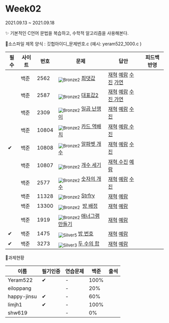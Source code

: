 <!-- tier 리스트 S -->

[Unrated]: https://user-images.githubusercontent.com/33937365/126247607-85783912-c11a-4d50-ac36-8cc7dcb75cd2.png
[Bronze5]: https://user-images.githubusercontent.com/33937365/126247611-e362d727-17a4-4737-a232-5827e185ab7c.png
[Bronze4]: https://user-images.githubusercontent.com/33937365/126247612-89cbc675-e1d4-43a2-950b-1cb014dca697.png
[Bronze3]: https://user-images.githubusercontent.com/33937365/126247613-b8408610-7bc4-40f8-804f-a30a45ddbb68.png
[Bronze2]: https://user-images.githubusercontent.com/33937365/126247614-d85dc6ff-a520-4c00-82bd-eb593b156bd8.png
[Bronze1]: https://user-images.githubusercontent.com/33937365/126247616-04b2ab30-9891-4b7b-8cb4-38e99b97e834.png
[Silver5]: https://user-images.githubusercontent.com/33937365/126247618-38c5c905-672b-4d75-808e-8a7d45ea577d.png
[Silver4]: https://user-images.githubusercontent.com/33937365/126247620-ba2d1b96-b0aa-4b88-80c5-71569c69bbc3.png
[Silver3]: https://user-images.githubusercontent.com/33937365/126247621-1b55b7f4-3a79-4348-8a63-f00c1813853e.png
[Silver2]: https://user-images.githubusercontent.com/33937365/126247622-a83b30a9-6618-4593-b775-6f6730afd3f6.png
[Silver1]: https://user-images.githubusercontent.com/33937365/126247625-8d82f8ab-6f95-4ef8-a243-be31f548596e.png
[Gold5]: https://user-images.githubusercontent.com/33937365/126247627-2979d4d5-915a-4c4e-adb7-c171f9bafe28.png
[Gold4]: https://user-images.githubusercontent.com/33937365/126247629-b24e1e24-4579-450f-bc3c-f166361091dd.png
[Gold3]: https://user-images.githubusercontent.com/33937365/126247630-80fb15af-debc-451d-a937-6c9c6bfa693b.png
[Gold2]: https://user-images.githubusercontent.com/33937365/126247633-7112f6a6-57da-4d1d-953f-5414ba8ffc3d.png
[Gold1]: https://user-images.githubusercontent.com/33937365/126247635-42bd3af9-e129-4379-b44a-22d75de3def6.png
[Platinum5]: https://user-images.githubusercontent.com/33937365/126247636-763e3bc4-43a9-4724-8ce1-c2288aecb636.png
[Platinum4]: https://user-images.githubusercontent.com/33937365/126247637-af30d243-2771-4966-b0bb-0901b9fd4989.png
[Platinum3]: https://user-images.githubusercontent.com/33937365/126247640-cfd654db-86d8-42a9-8d1b-0f3494758330.png
[Platinum2]: https://user-images.githubusercontent.com/33937365/126247641-3e60e9a6-5116-4005-a87d-bfb59969c87a.png
[Platinum1]: https://user-images.githubusercontent.com/33937365/126247643-23bba5ac-52c4-442a-a88a-2eb8998f6446.png
[Diamond5]: https://user-images.githubusercontent.com/33937365/126247645-870445bf-25d9-45ce-9c07-a25949ffad21.png
[Diamond4]: https://user-images.githubusercontent.com/33937365/126247646-b2d7e328-c205-448d-a5bf-c6294c07edaa.png
[Diamond3]: https://user-images.githubusercontent.com/33937365/126247647-db568f94-882f-410c-bd1b-63d49c87623c.png
[Diamond2]: https://user-images.githubusercontent.com/33937365/126247648-52f92f07-0fb9-4b1d-a344-6e9b81d81044.png
[Diamond1]: https://user-images.githubusercontent.com/33937365/126247649-4d068f63-f5e1-40df-910e-dceeb2b7de99.png
[Ruby5]: https://user-images.githubusercontent.com/33937365/126247652-94013ea7-9a96-4068-b922-01535c85801d.png
[Ruby4]: https://user-images.githubusercontent.com/33937365/126247655-a10f7077-6341-416e-938c-b500b7022aca.png
[Ruby3]: https://user-images.githubusercontent.com/33937365/126247656-d0e16a36-5080-4585-a465-4e4f5302beef.png
[Ruby2]: https://user-images.githubusercontent.com/33937365/126247659-1d249660-02a2-4a95-966f-074f99df70fe.png
[Ruby1]: https://user-images.githubusercontent.com/33937365/126247660-8e0d236d-eaef-42b3-8983-28f9e6c94ff9.png
<!-- tier 리스트 E -->

# Week02

2021.09.13 ~ 2021.09.18

✨ 기본적인 C언어 문법을 복습하고, 수학적 알고리즘을 사용해본다.



 📌소스파일 제목 양식 :  깃헙아이디\_문제번호.c  (예시:  yeram522_1000.c )

| 필수 | 사이트 | 번호  | 문제                                                         | 답안                                                         | 피드백반영 |
| ---- | ------ | ----- | ------------------------------------------------------------ | ------------------------------------------------------------ | ---------- |
|      | 백준   | 2562  | <sub>![Bronze2]</sub>   [최댓값](https://www.acmicpc.net/problem/2562) | [재혁](https://github.com/SDC-GS-STUDY/21-autumn-datastructure-study/blob/main/week02/limjh1/limjh1_2562.c) [예람](https://github.com/SDC-GS-STUDY/21-autumn-datastructure-study/blob/main/week02/Yeram522/yeram522_2562.c) [수진](https://github.com/SDC-GS-STUDY/21-autumn-datastructure-study/commit/f24c4bd52fb097db7cdd1bac94fca99ce116863f) [가연](https://github.com/SDC-GS-STUDY/21-autumn-datastructure-study/blob/main/week02/eiloppang/eiloppang_2562.c) |            |
|      | 백준   | 2587  | <sub>![Bronze2]</sub>   [대표값2](https://www.acmicpc.net/problem/2587) | [재혁](https://github.com/SDC-GS-STUDY/21-autumn-datastructure-study/blob/main/week02/limjh1/limjh1_2587.c) [예람](https://github.com/SDC-GS-STUDY/21-autumn-datastructure-study/blob/main/week02/Yeram522/yeram522_1000.c) [수진 ](https://github.com/SDC-GS-STUDY/21-autumn-datastructure-study/blob/main/week02/happy-jinsu/happy-jinsu_1000.cpp)[가연](https://github.com/SDC-GS-STUDY/21-autumn-datastructure-study/blob/main/week02/eiloppang/eiloppang_2587_ver2.c) |            |
|      | 백준   | 2309  | <sub>![Bronze2]</sub>  [일곱 난쟁이](https://www.acmicpc.net/problem/2309) | [재혁](https://github.com/SDC-GS-STUDY/21-autumn-datastructure-study/blob/main/week02/limjh1/limjh1_2309.c) [예람](https://github.com/SDC-GS-STUDY/21-autumn-datastructure-study/blob/main/week02/Yeram522/yeram522_2309.c) [수진](https://github.com/SDC-GS-STUDY/21-autumn-datastructure-study/blob/main/week02/happy-jinsu/happy-jinsu_2309.cpp) |            |
|      | 백준   | 10804 | <sub>![Bronze2]</sub>   [카드 역배치](https://www.acmicpc.net/problem/10804) | [재혁](https://github.com/SDC-GS-STUDY/21-autumn-datastructure-study/blob/main/week02/limjh1/limjh1_10804.c) [예람 ](https://github.com/SDC-GS-STUDY/21-autumn-datastructure-study/blob/main/week02/Yeram522/yeram522_10804.c)[수진](https://github.com/SDC-GS-STUDY/21-autumn-datastructure-study/blob/main/week02/happy-jinsu/happy-jinsu_10804.cpp) |            |
| ✔    | 백준   | 10808 | <sub>![Bronze2]</sub>   [알파벳 개수](https://www.acmicpc.net/problem/10808) | [재혁](https://github.com/SDC-GS-STUDY/21-autumn-datastructure-study/blob/main/week02/limjh1/limjh1_10808.c) [예람](https://github.com/SDC-GS-STUDY/21-autumn-datastructure-study/blob/main/week02/Yeram522/yeram522_10808.c) [수진](https://github.com/SDC-GS-STUDY/21-autumn-datastructure-study/blob/main/week02/happy-jinsu/happy-jinsu_10808.cpp) |            |
|      | 백준   | 10807 | <sub>![Bronze2]</sub>  [개수 세기](https://www.acmicpc.net/problem/10807) | [재혁 ](https://github.com/SDC-GS-STUDY/21-autumn-datastructure-study/blob/main/week02/limjh1/limjh1_10807.c)[수진](https://github.com/SDC-GS-STUDY/21-autumn-datastructure-study/blob/main/week02/happy-jinsu/happy-jinsu_10807.cpp) [예람](https://github.com/SDC-GS-STUDY/21-autumn-datastructure-study/blob/main/week02/Yeram522/yeram522_10807.c) |            |
|      | 백준   | 2577  | <sub>![Bronze2]</sub>  [숫자의 개수](https://www.acmicpc.net/problem/2577) | [재혁](https://github.com/SDC-GS-STUDY/21-autumn-datastructure-study/blob/main/week02/limjh1/limjh1_2577.c) [예람](https://github.com/SDC-GS-STUDY/21-autumn-datastructure-study/blob/main/week02/Yeram522/yeram522_2577.c) [수진](https://github.com/SDC-GS-STUDY/21-autumn-datastructure-study/blob/main/week02/happy-jinsu/happy-jinsu_2577.cpp) |            |
|      | 백준   | 11328 | <sub>![Bronze2]</sub>   [Strfry](https://www.acmicpc.net/problem/11328) | [재혁](https://github.com/SDC-GS-STUDY/21-autumn-datastructure-study/blob/main/week02/limjh1/limjh1_11328.c) [예람]() |            |
|      | 백준   | 13300 | <sub>![Bronze2] </sub>  [방 배정](https://www.acmicpc.net/problem/13300) | [재혁](https://github.com/SDC-GS-STUDY/21-autumn-datastructure-study/blob/main/week02/limjh1/limjh1_13300.c) [예람](https://github.com/SDC-GS-STUDY/21-autumn-datastructure-study/blob/main/week02/Yeram522/yeram522_11328.c) |            |
|      | 백준   | 1919  | <sub>![Bronze2] </sub>  [애너그램 만들기](https://www.acmicpc.net/problem/1919) | [재혁](https://github.com/SDC-GS-STUDY/21-autumn-datastructure-study/blob/main/week02/limjh1/limjh1_1919.c) [예람](https://github.com/SDC-GS-STUDY/21-autumn-datastructure-study/blob/main/week02/Yeram522/yeram522_1919.c) |            |
| ✔    | 백준   | 1475  | <sub>![Silver5] </sub> [방 번호](https://www.acmicpc.net/problem/1475) | [재혁](https://github.com/SDC-GS-STUDY/21-autumn-datastructure-study/blob/main/week02/limjh1/limjh1_1475.c) [예람](https://github.com/SDC-GS-STUDY/21-autumn-datastructure-study/blob/main/week02/Yeram522/yeram522_1475.c) |            |
| ✔    | 백준   | 3273  | <sub>![Silver3] </sub>  [두 수의 합](https://www.acmicpc.net/problem/3273) | [재혁](https://github.com/SDC-GS-STUDY/21-autumn-datastructure-study/blob/main/week02/limjh1/limjh1_3273.c) [예람](https://github.com/SDC-GS-STUDY/21-autumn-datastructure-study/blob/main/week02/Yeram522/yeram522_3273.c) |            |



📌과제현황

| 이름        | 필기인증 | 연습문제 | 백준 | 출석 |
| ----------- | -------- | -------- | ---- | ---- |
| Yeram522    | ✔        | -        | 100% |      |
| eiloppang   |          | -        | 20%  |      |
| happy-jinsu | ✔        | -        | 60%  |      |
| limjh1      | ✔        | -        | 100% |      |
| shw619      |          | -        | 0%   |      |




